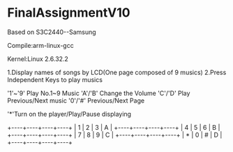 # FinalAssignmentV10

Based on S3C2440--Samsung

Compile:arm-linux-gcc

Kernel:Linux 2.6.32.2

1.Display names of songs by LCD(One page composed of 9 musics)
2.Press Independent Keys to play musics

'1'~'9' Play No.1~9 Music
'A'/'B' Change the Volume
'C'/'D' Play Previous/Next music
'0'/'#' Previous/Next Page

'*'Turn on the player/Play/Pause displaying

+----+----+----+----+
| 1  | 2  |  3 | A  |
+----+----+----+----+
| 4  | 5  |  6 | B  |
+----+----+----+----+
| 7  | 8  |  9 | C  |
+----+----+----+----+
| *  | 0  |  # | D  |
+----+----+----+----+
